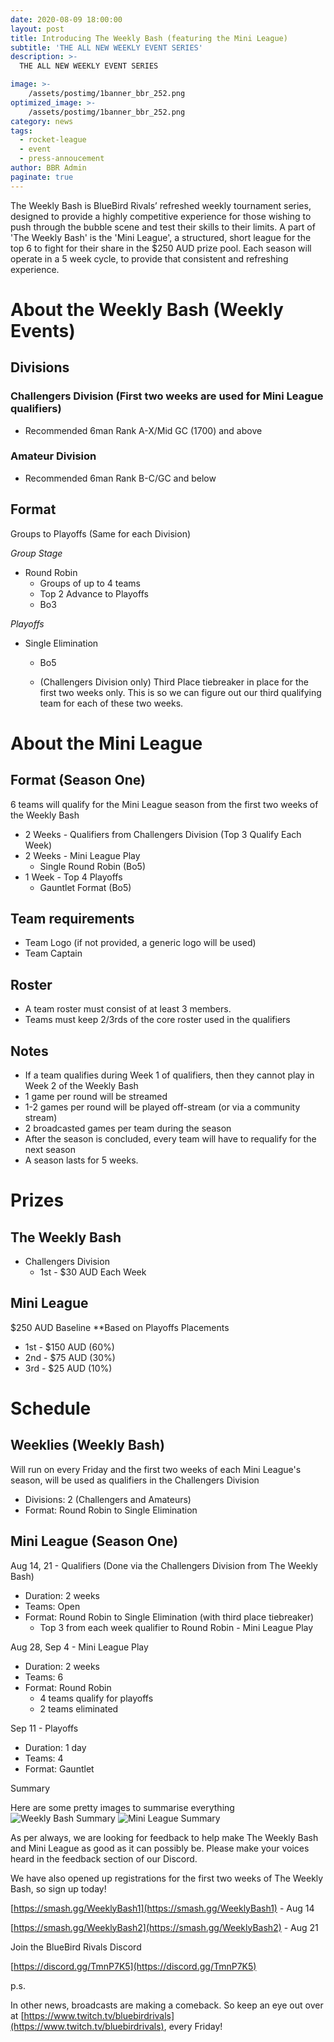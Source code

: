 ```yaml
---
date: 2020-08-09 18:00:00
layout: post
title: Introducing The Weekly Bash (featuring the Mini League)
subtitle: 'THE ALL NEW WEEKLY EVENT SERIES'
description: >-
  THE ALL NEW WEEKLY EVENT SERIES 

image: >-
    /assets/postimg/1banner_bbr_252.png
optimized_image: >-
    /assets/postimg/1banner_bbr_252.png
category: news
tags:
  - rocket-league
  - event
  - press-annoucement
author: BBR Admin
paginate: true
---
```

The Weekly Bash is BlueBird Rivals’ refreshed weekly tournament series, designed to provide a highly competitive experience for those wishing to push through the bubble scene and test their skills to their limits. A part of 'The Weekly Bash' is the 'Mini League', a structured, short league for the top 6 to fight for their share in the $250 AUD prize pool. Each season will operate in a 5 week cycle, to provide that consistent and refreshing experience.

# About the Weekly Bash (Weekly Events)

## Divisions

### Challengers Division (First two weeks are used for Mini League qualifiers)

- Recommended 6man Rank A-X/Mid GC (1700) and above

### Amateur Division

- Recommended 6man Rank B-C/GC and below

## Format

Groups to Playoffs (Same for each Division)

*Group Stage*

- Round Robin
	- Groups of up to 4 teams
	- Top 2 Advance to Playoffs
	- Bo3

*Playoffs*

- Single Elimination 

	- Bo5

	- (Challengers Division only) Third Place tiebreaker in place for the first two weeks only. This is so we can figure out our third qualifying team for each of these two weeks.

# About the Mini League

## Format (Season One)

6 teams will qualify for the Mini League season from the first two weeks of the Weekly Bash
- 2 Weeks - Qualifiers from Challengers Division  (Top 3 Qualify Each Week)
- 2 Weeks - Mini League Play
	- Single Round Robin (Bo5)
- 1 Week - Top 4 Playoffs
	- Gauntlet Format (Bo5)

## Team requirements
- Team Logo (if not provided, a generic logo will be used)
- Team Captain 

## Roster
- A team roster must consist of at least 3 members.
- Teams must keep 2/3rds of the core roster used in the qualifiers

## Notes
- If a team qualifies during Week 1 of qualifiers, then they cannot play in Week 2 of the Weekly Bash
- 1 game per round will be streamed
- 1-2 games per round will be played off-stream (or via a community stream)
- 2 broadcasted games per team during the season
- After the season is concluded, every team will have to requalify for the next season
- A season lasts for 5 weeks.

# Prizes

## The Weekly Bash
- Challengers Division
	- 1st - $30 AUD Each Week

## Mini League

$250 AUD Baseline **Based on Playoffs Placements
- 1st - $150 AUD  (60%) 
- 2nd - $75 AUD   (30%)
- 3rd - $25 AUD    (10%)

# Schedule

## Weeklies (Weekly Bash)

Will run on every Friday and the first two weeks of each Mini League's season, will be used as qualifiers in the Challengers Division
- Divisions: 2 (Challengers and Amateurs)
- Format: Round Robin to Single Elimination 

## Mini League (Season One)

Aug 14, 21 - Qualifiers (Done via the Challengers Division from The Weekly Bash)

- Duration: 2 weeks
- Teams: Open
- Format: Round Robin to Single Elimination (with third place tiebreaker)
	- Top 3 from each week qualifier to Round Robin - Mini League Play

Aug 28, Sep 4  - Mini League Play
- Duration: 2 weeks 
- Teams: 6
- Format: Round Robin
	- 4 teams qualify for playoffs
	- 2 teams eliminated 

Sep 11 - Playoffs
- Duration: 1 day 
- Teams: 4
- Format: Gauntlet 

Summary

Here are some pretty images to summarise everything
![Weekly Bash Summary](/assets/postimg/2post_weekbashs1.png)
![Mini League Summary](/assets/postimg/2post_weekbashs1-2.png)


As per always, we are looking for feedback to help make The Weekly Bash and Mini League as good as it can possibly be. Please make your voices heard in the feedback section of our Discord.

We have also opened up registrations for the first two weeks of The Weekly Bash, so sign up today!

[https://smash.gg/WeeklyBash1](https://smash.gg/WeeklyBash1) - Aug 14

[https://smash.gg/WeeklyBash2](https://smash.gg/WeeklyBash2) - Aug 21

Join the BlueBird Rivals Discord

[https://discord.gg/TmnP7K5](https://discord.gg/TmnP7K5)

 

p.s.

In other news, broadcasts are making a comeback. So keep an eye out over at [https://www.twitch.tv/bluebirdrivals](https://www.twitch.tv/bluebirdrivals), every Friday!